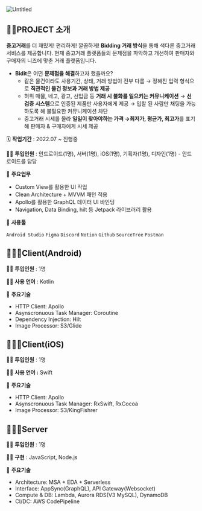 ![Untitled](https://user-images.githubusercontent.com/72602912/182013095-adf13e66-eccf-494a-a32e-2702973ff0c6.png)

## 👩‍🏫PROJECT 소개


**중고거래**를 더 재밌게! 편리하게! 깔끔하게!
**Bidding 거래 방식**을 통해 색다른 중고거래 서비스를 제공합니다.
현재 중고거래 플랫폼들의 문제점을 파악하고 개선하여 판매자와 구매자의 니즈에 맞춘 거래 플랫폼입니다.

- **Bidit**은 어떤 **문제점을 해결**하고자 했을까요?
    - 같은 물건이라도 사용기간, 상태, 거래 방법이 전부 다름
    → 정해진 입력 형식으로 **직관적인 물건 정보과 거래 방법 제공**
    - 허위 매물, 네고, 광고, 선입금 등 **거래 시 불화를 일으키는 커뮤니케이션**
    → **선 검증 시스템**으로 인증된 제품만 사용자에게 제공
    → 입찰 된 사람만 채팅을 가능하도록 해 불필요한 커뮤니케이션 차단
    - 중고거래 시세를 몰라 **일일이 찾아야하는 가격
    →최저가, 평균가, 최고가**를 표기해 판매자 & 구매자에게 시세 제공

🗓️ **작업기간** : 2022.07 ~ 진행중

👨‍💻 **투입인원** : 안드로이드(1명), 서버(1명), iOS(1명), 기획자(1명), 디자인(1명) - 안드로이드를 담당

📒 **주요업무** 

- Custom View를 활용한 UI 작업
- Clean Architecture +  MVVM  패턴 적용
- Apollo를 활용한 GraphQL 데이터 UI 바인딩
- Navigation, Data Binding, hilt 등 Jetpack 라이브러리 활용

🌱 **사용툴**

`Android Studio` `Figma` `Discord` `Notion` `Github` `SourceTree` `Postman` 

## 🙆🏻‍♂️Client(Android)


👨‍💻 **투입인원** : 1명

👨‍💻 **사용 언어** : Kotlin

📒 **주요기술**

- HTTP Client: Apollo
- Asynscronuous Task Manager: Coroutine
- Dependency Injection: Hilt
- Image Processor: S3/Glide

## 🙆🏻‍♂️Client(iOS)


👨‍💻 **투입인원** : 1명

👨‍💻 **사용 언어 :** Swift

📒 **주요기술**

- HTTP Client: Apollo
- Asynscronuous Task Manager: RxSwift, RxCocoa
- Image Processor: S3/KingFishrer

## 🙆🏻‍♀️Server


👨‍💻 **투입인원** : 1명

👨‍💻 **구현** : JavaScript, Node.js

📒 **주요기술**

- Architecture: MSA + EDA + Serverless
- Interface: AppSync(GraphQL), API Gateway(Websocket)
- Compute & DB: Lambda, Aurora RDS(V3 MySQL), DynamoDB
- CI/DC: AWS CodePipeline
